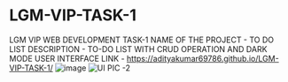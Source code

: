 # LGM-VIP-TASK-1
LGM VIP WEB DEVELOPMENT TASK-1
NAME OF THE PROJECT - TO DO LIST
DESCRIPTION - TO-DO LIST WITH CRUD OPERATION AND DARK MODE USER INTERFACE
LINK - https://adityakumar69786.github.io/LGM-VIP-TASK-1/
![image](https://user-images.githubusercontent.com/77196597/220162381-f5415a6c-e8ad-42bb-b1df-fcfd3046aa6f.png)
![UI PIC -2](https://user-images.githubusercontent.com/77196597/220162460-11f46e77-5b74-4a0e-87c2-a92871d51626.png)
